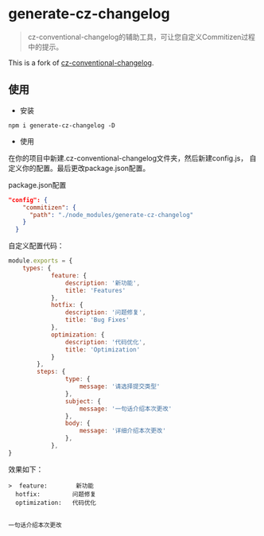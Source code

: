 # generate-cz-changelog

> cz-conventional-changelog的辅助工具，可让您自定义Commitizen过程中的提示。

This is a fork of [cz-conventional-changelog](https://github.com/commitizen/cz-conventional-changelog).


## 使用

* 安装

```npm i generate-cz-changelog -D```

* 使用

在你的项目中新建.cz-conventional-changelog文件夹，然后新建config.js，
自定义你的配置。最后更改package.json配置。

package.json配置
```json
"config": {
    "commitizen": {
      "path": "./node_modules/generate-cz-changelog"
    }
  }

```
自定义配置代码：
```js
module.exports = {
    types: {
            feature: {
                description: '新功能',
                title: 'Features'
            },
            hotfix: {
                description: '问题修复',
                title: 'Bug Fixes'
            },
            optimization: {
                description: '代码优化',
                title: 'Optimization'
            }
        },
        steps: {
                type: {
                    message: '请选择提交类型'
                },
                subject: {
                    message: '一句话介绍本次更改'
                },
                body: {
                    message: '详细介绍本次更改'
                },
            },
}

```

效果如下：

```$xslt
>  feature:        新功能
  hotfix:         问题修复
  optimization:   代码优化
  
  
一句话介绍本次更改


```